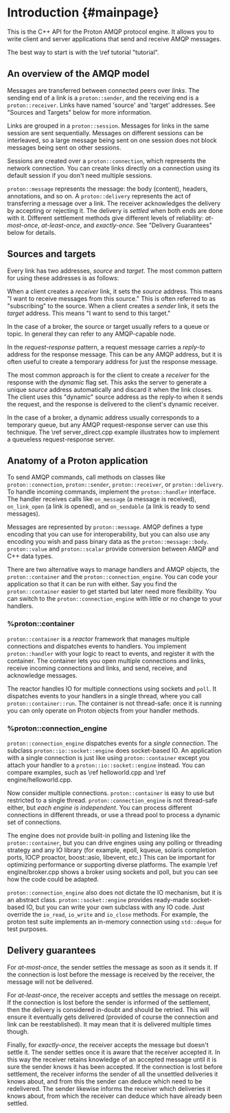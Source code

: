 # Introduction {#mainpage}

This is the C++ API for the Proton AMQP protocol engine. It allows you
to write client and server applications that send and receive AMQP
messages.

The best way to start is with the \ref tutorial "tutorial".

## An overview of the AMQP model

Messages are transferred between connected peers over *links*. The
sending end of a link is a `proton::sender`, and the receiving end is
a `proton::receiver`.  Links have named 'source' and 'target'
addresses.  See "Sources and Targets" below for more information.

Links are grouped in a `proton::session`. Messages for links in the
same session are sent sequentially.  Messages on different sessions
can be interleaved, so a large message being sent on one session does
not block messages being sent on other sessions.

Sessions are created over a `proton::connection`, which represents the
network connection. You can create links directly on a connection
using its default session if you don't need multiple sessions.

`proton::message` represents the message: the body (content), headers,
annotations, and so on. A `proton::delivery` represents the act of
transferring a message over a link. The receiver acknowledges the
delivery by accepting or rejecting it. The delivery is *settled* when
both ends are done with it.  Different settlement methods give
different levels of reliability: *at-most-once*, *at-least-once*, and
*exactly-once*. See "Delivery Guarantees" below for details.

## Sources and targets

Every link has two addresses, *source* and *target*. The most common
pattern for using these addresses is as follows:

When a client creates a *receiver* link, it sets the *source*
address. This means "I want to receive messages from this source."
This is often referred to as "subscribing" to the source. When a
client creates a *sender* link, it sets the *target* address. This
means "I want to send to this target."

In the case of a broker, the source or target usually refers to a
queue or topic. In general they can refer to any AMQP-capable node.

In the *request-response* pattern, a request message carries a
*reply-to* address for the response message. This can be any AMQP
address, but it is often useful to create a temporary address for just
the response message.

The most common approach is for the client to create a *receiver* for
the response with the *dynamic* flag set. This asks the server to
generate a unique *source* address automatically and discard it when
the link closes. The client uses this "dynamic" source address as the
reply-to when it sends the request, and the response is delivered to
the client's dynamic receiver.

In the case of a broker, a dynamic address usually corresponds to a
temporary queue, but any AMQP request-response server can use this
technique. The \ref server_direct.cpp example illustrates how to
implement a queueless request-response server.

## Anatomy of a Proton application

To send AMQP commands, call methods on classes like
`proton::connection`, `proton::sender`, `proton::receiver`, or
`proton::delivery`. To handle incoming commands, implement the
`proton::handler` interface. The handler receives calls like
`on_message` (a message is received), `on_link_open` (a link is
opened), and `on_sendable` (a link is ready to send messages).

Messages are represented by `proton::message`. AMQP defines a type
encoding that you can use for interoperability, but you can also use
any encoding you wish and pass binary data as the
`proton::message::body`. `proton::value` and `proton::scalar` provide
conversion between AMQP and C++ data types.

<!-- See the example \ref encode_decode.cpp. -->

There are two alternative ways to manage handlers and AMQP objects,
the `proton::container` and the `proton::connection_engine`. You can
code your application so that it can be run with either. Say you find
the `proton::container` easier to get started but later need more
flexibility.  You can switch to the `proton::connection_engine` with
little or no change to your handlers.

### %proton::container

`proton::container` is a *reactor* framework that manages multiple
connections and dispatches events to handlers. You implement
`proton::handler` with your logic to react to events, and register it
with the container. The container lets you open multiple connections
and links, receive incoming connections and links, and send, receive,
and acknowledge messages.

The reactor handles IO for multiple connections using sockets and
`poll`. It dispatches events to your handlers in a single thread,
where you call `proton::container::run`. The container is not
thread-safe: once it is running you can only operate on Proton objects
from your handler methods.

### %proton::connection_engine

`proton::connection_engine` dispatches events for a *single
connection*. The subclass `proton::io::socket::engine` does
socket-based IO. An application with a single connection is just like
using `proton::container` except you attach your handler to a
`proton::io::socket::engine` instead. You can compare examples, such as
\ref helloworld.cpp and \ref engine/helloworld.cpp.

Now consider multiple connections. `proton::container` is easy to use
but restricted to a single thread. `proton::connection_engine` is not
thread-safe either, but *each engine is independent*. You can process
different connections in different threads, or use a thread pool to
process a dynamic set of connections.

The engine does not provide built-in polling and listening like the
`proton::container`, but you can drive engines using any polling or
threading strategy and any IO library (for example, epoll, kqueue,
solaris completion ports, IOCP proactor, boost::asio, libevent, etc.)
This can be important for optimizing performance or supporting diverse
platforms. The example \ref engine/broker.cpp shows a broker using
sockets and poll, but you can see how the code could be adapted.

`proton::connection_engine` also does not dictate the IO mechanism,
but it is an abstract class. `proton::socket::engine` provides
ready-made socket-based IO, but you can write your own subclass with
any IO code. Just override the `io_read`, `io_write` and `io_close`
methods. For example, the proton test suite implements an in-memory
connection using `std::deque` for test purposes.

## Delivery guarantees

For *at-most-once*, the sender settles the message as soon as it sends
it. If the connection is lost before the message is received by the
receiver, the message will not be delivered.

For *at-least-once*, the receiver accepts and settles the message on
receipt. If the connection is lost before the sender is informed of
the settlement, then the delivery is considered in-doubt and should be
retried. This will ensure it eventually gets delivered (provided of
course the connection and link can be reestablished). It may mean that
it is delivered multiple times though.

Finally, for *exactly-once*, the receiver accepts the message but
doesn't settle it. The sender settles once it is aware that the
receiver accepted it. In this way the receiver retains knowledge of an
accepted message until it is sure the sender knows it has been
accepted. If the connection is lost before settlement, the receiver
informs the sender of all the unsettled deliveries it knows about, and
from this the sender can deduce which need to be redelivered. The
sender likewise informs the receiver which deliveries it knows about,
from which the receiver can deduce which have already been settled.
